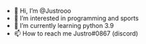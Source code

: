 - 👋 Hi, I’m @Justrooo
- 👀 I’m interested in programming and sports
- 🌱 I’m currently learning python 3.9
- 📫 How to reach me Justro#0867 (discord)

<!---
Justrooo/Justrooo is a ✨ special ✨ repository because its `README.md` (this file) appears on your GitHub profile.
You can click the Preview link to take a look at your changes.
--->
